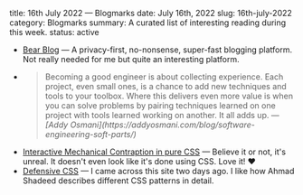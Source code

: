 title: 16th July 2022 &mdash; Blogmarks
date: July 16th, 2022
slug: 16th-july-2022
category: Blogmarks
summary: A curated list of interesting reading during this week.
status: active

- [Bear Blog](https://bearblog.dev) &mdash; A privacy-first, no-nonsense, super-fast blogging platform. Not really needed for me but quite an interesting platform.
- <blockquote>Becoming a good engineer is about collecting experience. Each project, even small ones, is a chance to add new techniques and tools to your toolbox. Where this delivers even more value is when you can solve problems by pairing techniques learned on one project with tools learned working on another. It all adds up. &mdash; <cite>[Addy Osmani](https://addyosmani.com/blog/software-engineering-soft-parts/)</cite></blockquote>
- [Interactive Mechanical Contraption in pure CSS](https://cohost.org/blackle/post/42994-contraption) &mdash; Believe it or not, it's unreal. It doesn't even look like it's done using CSS. Love it! ❤️
- [Defensive CSS](https://defensivecss.dev) &mdash; I came across this site two days ago. I like how Ahmad Shadeed describes different CSS patterns in detail.